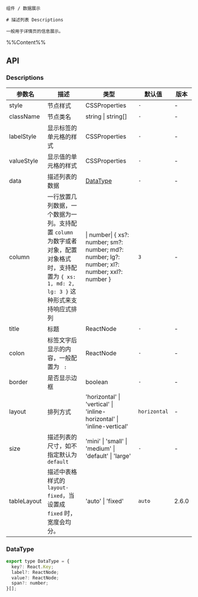 `````
组件 / 数据展示

# 描述列表 Descriptions

一般用于详情页的信息展示。
`````

%%Content%%

## API

### Descriptions

|参数名|描述|类型|默认值|版本|
|---|---|---|---|---|
|style|节点样式|CSSProperties |`-`|-|
|className|节点类名|string \| string[] |`-`|-|
|labelStyle|显示标签的单元格的样式|CSSProperties |`-`|-|
|valueStyle|显示值的单元格的样式|CSSProperties |`-`|-|
|data|描述列表的数据|[DataType](#datatype) |`-`|-|
|column|一行放置几列数据，一个数据为一列。支持配置 `column` 为数字或者对象，配置对象格式时，支持配置为 `{ xs: 1, md: 2, lg: 3 }` 这种形式来支持响应式排列|\| number\| { xs?: number; sm?: number; md?: number; lg?: number; xl?: number; xxl?: number } |`3`|-|
|title|标题|ReactNode |`-`|-|
|colon|标签文字后显示的内容，一般配置为 ` :`|ReactNode |`-`|-|
|border|是否显示边框|boolean |`-`|-|
|layout|排列方式|'horizontal' \| 'vertical' \| 'inline-horizontal' \| 'inline-vertical' |`horizontal`|-|
|size|描述列表的尺寸，如不指定默认为 `default`|'mini' \| 'small' \| 'medium' \| 'default' \| 'large' |`-`|-|
|tableLayout|描述中表格样式的 `layout-fixed`，当设置成 `fixed` 时，宽度会均分。|'auto' \| 'fixed' |`auto`|2.6.0|

### DataType

```js
export type DataType = {
  key?: React.Key;
  label?: ReactNode;
  value?: ReactNode;
  span?: number;
}[];
```
